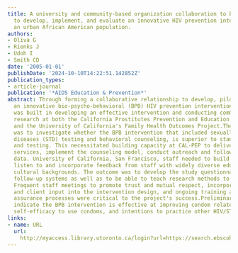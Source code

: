 ```yaml
---
title: A university and community-based organization collaboration to build capacity
  to develop, implement, and evaluate an innovative HIV prevention intervention for
  an urban African American population.
authors:
- Oliva G
- Rienks J
- Udoh I
- Smith CD
date: '2005-01-01'
publishDate: '2024-10-10T14:22:51.142852Z'
publication_types:
- article-journal
publication: '*AIDS Education & Prevention*'
abstract: Through forming a collaborative relationship to develop, pilot and evaluate
  an innovative bio-psycho-behavioral (BPB) HIV prevention intervention, capacity
  was built in developing an effective intervention and conducting community based
  research at both the California Prostitutes Prevention and Education Project (CAL-PEP)
  and the University of California's Family Health Outcomes Project.The research objective
  was to investigate whether the BPB intervention that included sexually transmitted
  diseases (STD) testing and behavioral counseling, is superior to standard HIV counseling
  and testing. This necessitated building capacity at CAL-PEP to deliver clinical
  services, implement the counseling model, conduct outreach and follow-up, and manage
  data. University of California, San Francisco, staff needed to build capacity to
  listen to and incorporate feedback from staff with widely diverse educational and
  cultural backgrounds. The outcome was to develop the study questionnaire and effective
  follow-up systems as well as to be able to teach research methods to these staff.
  Frequent staff meetings to promote trust and mutual respect, incorporating staff
  and client input into the intervention design, and ongoing training and quality
  assurance processes were critical to the project's success.Preliminary analyses
  indicate the BPB intervention is effective at improving condom related attitudes,
  self-efficacy to use condoms, and intentions to practice other HIV/STD risk reduction.
links:
- name: URL
  url: 
    http://myaccess.library.utoronto.ca/login?url=https://search.ebscohost.com/login.aspx?direct=true&db=cin20&AN=106544083&site=ehost-live
---
```

